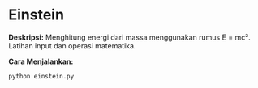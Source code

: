 # Einstein

**Deskripsi:**
Menghitung energi dari massa menggunakan rumus E = mc². Latihan input dan operasi matematika.

**Cara Menjalankan:**
```
python einstein.py
```
